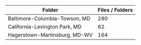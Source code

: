 | Folder                        |   Files / Folders |
|-------------------------------|-------------------|
| Baltimore-Columbia-Towson, MD |               280 |
| California-Lexington Park, MD |                62 |
| Hagerstown-Martinsburg, MD-WV |               164 |